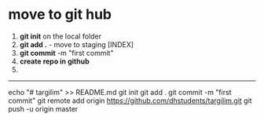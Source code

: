 # move to git hub

1. **git init**  on the local folder
2. **git add .** - move to staging [INDEX]
3. **git commit** -m "first commit"
4. **create repo in github**
5. 




--------------------------------------------
echo "# targilim" >> README.md
git init
git add .
git commit -m "first commit"
git remote add origin https://github.com/dhstudents/targilim.git
git push -u origin master
